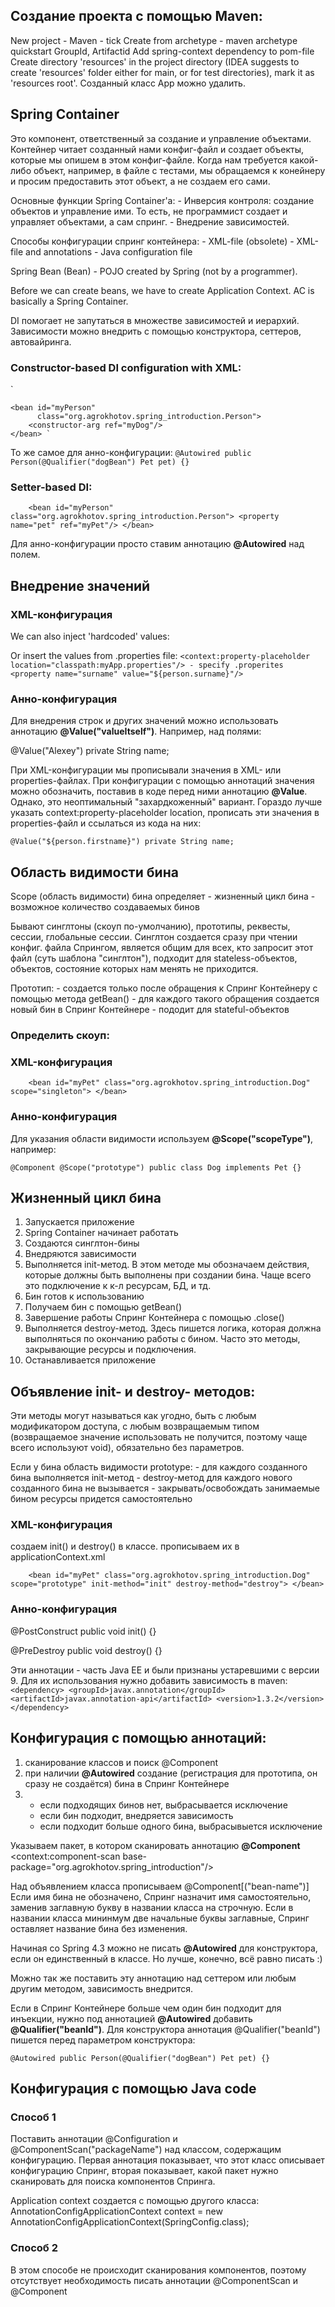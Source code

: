## Создание проекта c помощью Maven:
New project - Maven - tick Create from archetype - maven archetype quickstart
GroupId, Artifactid
Add spring-context dependency to pom-file
Create directory 'resources' in the project directory (IDEA suggests to create 'resources' folder either for main, or for test directories), mark it as 'resources root'.
Созданный класс App можно удалить.

## Spring Container
Это компонент, ответственный за создание и управление объектами. Контейнер читает созданный нами конфиг-файл и создает объекты, которые мы опишем в этом конфиг-файле. Когда нам требуется какой-либо объект, например, в файле с тестами, мы обращаемся к конейнеру и просим предоставить этот объект, а не создаем его сами.

Основные функции Spring Container'a:
	- Инверсия контроля: создание объектов и управление ими. То есть, не программист создает 		и управляет объектами, а сам спринг.
	- Внедрение зависимостей.
	
Способы конфигурации спринг контейнера:
	- XML-file (obsolete)
	- XML-file and annotations
	- Java configuration file

Spring Bean (Bean) - POJO created by Spring (not by a programmer).

Before we can create beans, we have to create Application Context. AC is basically a Spring Container.

DI помогает не запутаться в множестве зависимостей и иерархий. Зависимости можно внедрить с помощью конструктора, сеттеров, автовайринга.


### Constructor-based DI configuration with XML:
`    <bean id="myDog"
          class="org.agrokhotov.spring_introduction.Dog">
    </bean>

    <bean id="myPerson"
          class="org.agrokhotov.spring_introduction.Person">
        <constructor-arg ref="myDog"/>
    </bean> `
	
То же самое для анно-конфигурации:
`@Autowired
public Person(@Qualifier("dogBean") Pet pet) {}`
	
### Setter-based DI:
`    <bean id="myPerson"
          class="org.agrokhotov.spring_introduction.Person">
        <property name="pet" ref="myPet"/>
    </bean>`
	
Для анно-конфигурации просто ставим аннотацию **@Autowired** над полем.



## Внедрение значений
### XML-конфигурация
We can also inject 'hardcoded' values:
        <property name="surname" value="Alexey"/>

Or insert the values from .properties file:
`<context:property-placeholder location="classpath:myApp.properties"/> - specify .properites 
		<property name="surname" value="${person.surname}"/>`
		
### Анно-конфигурация
Для внедрения строк и других значений можно использовать аннотацию **@Value("valueItself")**. Например, над полями:

@Value("Alexey")
private String name;

При XML-конфигурации мы прописывали значения в XML- или properties-файлах. При конфигурации с помощью аннотаций значения можно обозначить, поставив в коде перед ними аннотацию **@Value**. Однако, это неоптимальный "захардкоженный" вариант. Гораздо лучше указать context:property-placeholder location, прописать эти значения в properties-файл и ссылаться из кода на них:

`@Value("${person.firstname}")
private String name;`


## Область видимости бина
Scope (область видимости) бина определяет
	- жизненный цикл бина
	- возможное количество создаваемых бинов
	
Бывают синглтоны (скоуп по-умолчанию), прототипы, реквесты, сессии, глобальные сессии.
Синглтон создается сразу при чтении конфиг. файла Спрингом, является общим для всех, кто запросит этот файл (суть шаблона "синглтон"), подходит для stateless-объектов, объектов, состояние которых нам менять не приходится.

Прототип:
	- создается только после обращения к Спринг Контейнеру с помощью метода getBean()
	- для каждого такого обращения создается новый бин в Спринг Контейнере
	- пододит для stateful-объектов

### Определить скоуп:
### XML-конфигурация
`    <bean id="myPet"
          class="org.agrokhotov.spring_introduction.Dog"
          scope="singleton">
    </bean>`

### Анно-конфигурация
Для указания области видимости используем **@Scope("scopeType")**, например:

`@Component
@Scope("prototype")
public class Dog implements Pet {}`
	
	
## Жизненный цикл бина
1) Запускается приложение
2) Spring Container начинает работать
3) Создаются синглтон-бины
4) Внедряются зависимости
5) Выполняется init-метод. В этом методе мы обозначаем действия, которые должны быть выполнены при создании бина. Чаще всего это подключение к к-л ресурсам, БД, и тд.
6) Бин готов к использованию
7) Получаем бин с помощью getBean()
8) Завершение работы Спринг Контейнера с помощью .close()
9) Выполняется destroy-метод. Здесь пишется логика, которая должна выполняться по окончанию работы с бином. Часто это методы, закрывающие ресурсы и подключения.
10) Останавливается приложение


## Объявление init- и destroy- методов:
Эти методы могут называться как угодно, быть с любым модификатором доступа, с любым возвращаемым типом (возвращаемое значение использовать не получится, поэтому чаще всего используют void), обязательно без параметров.

Если у бина область видимости prototype:
	- для каждого созданного бина выполняется init-метод
	- destroy-метод для каждого нового созданного бина не вызывается
	- закрывать/освобождать занимаемые бином ресурсы придется самостоятельно
	
### XML-конфигурация
создаем init() и destroy() в классе.
прописываем их в applicationContext.xml

`    <bean id="myPet"
          class="org.agrokhotov.spring_introduction.Dog"
          scope="prototype"
          init-method="init"
          destroy-method="destroy">
    </bean>`
	
### Анно-конфигурация
@PostConstruct
public void init() {}

@PreDestroy
public void destroy() {}

Эти аннотации - часть Java EE и были признаны устаревшими с версии 9. Для их использования нужно добавить зависимость в maven:
`<dependency>
    <groupId>javax.annotation</groupId>
    <artifactId>javax.annotation-api</artifactId>
    <version>1.3.2</version>
</dependency>`


## Конфигурация с помощью аннотаций:
1) сканирование классов и поиск @Component
2) при наличии **@Autowired** создание (регистрация для прототипа, он сразу не создаётся) бина в Спринг Контейнере
3)  - если подходящих бинов нет, выбрасывается исключение
	- если бин подходит, внедряется зависимость
	- если подходит больше одного бина, выбрасывыется исключение 

Указываем пакет, в котором сканировать аннотацию **@Component**
<context:component-scan base-package="org.agrokhotov.spring_introduction"/>

Над объявлением класса прописываем @Component[("bean-name")]
Если имя бина не обозначено, Спринг назначит имя самостоятельно, заменив заглавную букву в названии класса на строчную. Если в названии класса мининмум две начальные буквы заглавные, Спринг оставляет название бина без изменения.

Начиная со Spring 4.3 можно не писать **@Autowired** для конструктора, если он единственный в классе. Но лучше, конечно, всё равно писать :)

Можно так же поставить эту аннотацию над сеттером или любым другим методом, зависимость внедрится.

Если в Спринг Контейнере больше чем один бин подходит для инъекции, нужно под аннотацией **@Autowired** добавить **@Qualifier("beanId")**. Для конструктора аннотация @Qualifier("beanId") пишется перед параметром конструктора:

`@Autowired
public Person(@Qualifier("dogBean") Pet pet) {}`

## Конфигурация с помощью Java code
### Способ 1
Поставить аннотации @Configuration и @ComponentScan("packageName") над классом, содержащим конфигурацию. Первая аннотация показывает, что этот класс описывает конфигурацию Спринг, вторая показывает, какой пакет нужно сканировать для поиска компонентов Спринга.

Application context создается с помощью другого класса:
AnnotationConfigApplicationContext context = new AnnotationConfigApplicationContext(SpringConfig.class);

### Способ 2
В этом способе не происходит сканирования компонентов, поэтому отсутствует необходимость писать аннотации @ComponentScan и @Component
 


